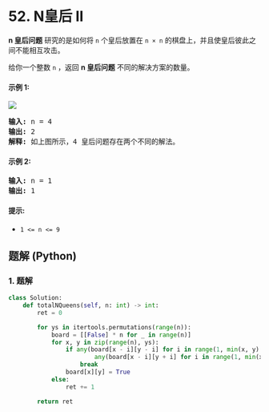# 52. N皇后 II
**n 皇后问题** 研究的是如何将 `n` 个皇后放置在 `n × n` 的棋盘上，并且使皇后彼此之间不能相互攻击。

给你一个整数 `n` ，返回 **n 皇后问题** 不同的解决方案的数量。

#### 示例 1:
![](https://assets.leetcode.com/uploads/2020/11/13/queens.jpg)
<pre>
<strong>输入:</strong> n = 4
<strong>输出:</strong> 2
<strong>解释:</strong> 如上图所示，4 皇后问题存在两个不同的解法。
</pre>

#### 示例 2:
<pre>
<strong>输入:</strong> n = 1
<strong>输出:</strong> 1
</pre>

#### 提示:
* `1 <= n <= 9`

## 题解 (Python)

### 1. 题解
```Python
class Solution:
    def totalNQueens(self, n: int) -> int:
        ret = 0

        for ys in itertools.permutations(range(n)):
            board = [[False] * n for _ in range(n)]
            for x, y in zip(range(n), ys):
                if any(board[x - i][y - i] for i in range(1, min(x, y) + 1)) or \
                        any(board[x - i][y + i] for i in range(1, min(x, n - y - 1) + 1)):
                    break
                board[x][y] = True
            else:
                ret += 1

        return ret
```
